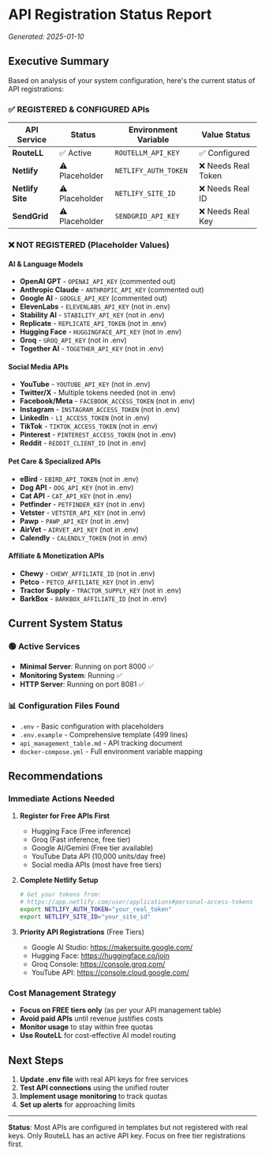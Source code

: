 # API Registration Status Report

*Generated: 2025-01-10*

## Executive Summary

Based on analysis of your system configuration, here's the current status of API registrations:

### ✅ REGISTERED & CONFIGURED APIs

| API Service | Status | Environment Variable | Value Status |
|-------------|--------|---------------------|-------------|
| **RouteLL** | ✅ Active | `ROUTELLM_API_KEY` | ✅ Configured |
| **Netlify** | ⚠️ Placeholder | `NETLIFY_AUTH_TOKEN` | ❌ Needs Real Token |
| **Netlify Site** | ⚠️ Placeholder | `NETLIFY_SITE_ID` | ❌ Needs Real ID |
| **SendGrid** | ⚠️ Placeholder | `SENDGRID_API_KEY` | ❌ Needs Real Key |

### ❌ NOT REGISTERED (Placeholder Values)

#### AI & Language Models
- **OpenAI GPT** - `OPENAI_API_KEY` (commented out)
- **Anthropic Claude** - `ANTHROPIC_API_KEY` (commented out)
- **Google AI** - `GOOGLE_API_KEY` (commented out)
- **ElevenLabs** - `ELEVENLABS_API_KEY` (not in .env)
- **Stability AI** - `STABILITY_API_KEY` (not in .env)
- **Replicate** - `REPLICATE_API_TOKEN` (not in .env)
- **Hugging Face** - `HUGGINGFACE_API_KEY` (not in .env)
- **Groq** - `GROQ_API_KEY` (not in .env)
- **Together AI** - `TOGETHER_API_KEY` (not in .env)

#### Social Media APIs
- **YouTube** - `YOUTUBE_API_KEY` (not in .env)
- **Twitter/X** - Multiple tokens needed (not in .env)
- **Facebook/Meta** - `FACEBOOK_ACCESS_TOKEN` (not in .env)
- **Instagram** - `INSTAGRAM_ACCESS_TOKEN` (not in .env)
- **LinkedIn** - `LI_ACCESS_TOKEN` (not in .env)
- **TikTok** - `TIKTOK_ACCESS_TOKEN` (not in .env)
- **Pinterest** - `PINTEREST_ACCESS_TOKEN` (not in .env)
- **Reddit** - `REDDIT_CLIENT_ID` (not in .env)

#### Pet Care & Specialized APIs
- **eBird** - `EBIRD_API_TOKEN` (not in .env)
- **Dog API** - `DOG_API_KEY` (not in .env)
- **Cat API** - `CAT_API_KEY` (not in .env)
- **Petfinder** - `PETFINDER_KEY` (not in .env)
- **Vetster** - `VETSTER_API_KEY` (not in .env)
- **Pawp** - `PAWP_API_KEY` (not in .env)
- **AirVet** - `AIRVET_API_KEY` (not in .env)
- **Calendly** - `CALENDLY_TOKEN` (not in .env)

#### Affiliate & Monetization APIs
- **Chewy** - `CHEWY_AFFILIATE_ID` (not in .env)
- **Petco** - `PETCO_AFFILIATE_KEY` (not in .env)
- **Tractor Supply** - `TRACTOR_SUPPLY_KEY` (not in .env)
- **BarkBox** - `BARKBOX_AFFILIATE_ID` (not in .env)

## Current System Status

### 🟢 Active Services
- **Minimal Server**: Running on port 8000 ✅
- **Monitoring System**: Running ✅
- **HTTP Server**: Running on port 8081 ✅

### 📊 Configuration Files Found
- `.env` - Basic configuration with placeholders
- `.env.example` - Comprehensive template (499 lines)
- `api_management_table.md` - API tracking document
- `docker-compose.yml` - Full environment variable mapping

## Recommendations

### Immediate Actions Needed

1. **Register for Free APIs First**
   - Hugging Face (Free inference)
   - Groq (Fast inference, free tier)
   - Google AI/Gemini (Free tier available)
   - YouTube Data API (10,000 units/day free)
   - Social media APIs (most have free tiers)

2. **Complete Netlify Setup**
   ```bash
   # Get your tokens from:
   # https://app.netlify.com/user/applications#personal-access-tokens
   export NETLIFY_AUTH_TOKEN="your_real_token"
   export NETLIFY_SITE_ID="your_site_id"
   ```

3. **Priority API Registrations** (Free Tiers)
   - Google AI Studio: https://makersuite.google.com/
   - Hugging Face: https://huggingface.co/join
   - Groq Console: https://console.groq.com/
   - YouTube API: https://console.cloud.google.com/

### Cost Management Strategy

- **Focus on FREE tiers only** (as per your API management table)
- **Avoid paid APIs** until revenue justifies costs
- **Monitor usage** to stay within free quotas
- **Use RouteLL** for cost-effective AI model routing

## Next Steps

1. **Update .env file** with real API keys for free services
2. **Test API connections** using the unified router
3. **Implement usage monitoring** to track quotas
4. **Set up alerts** for approaching limits

---

**Status**: Most APIs are configured in templates but not registered with real keys. Only RouteLL has an active API key. Focus on free tier registrations first.
